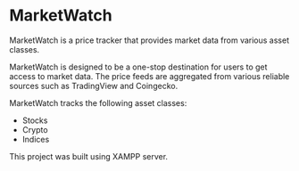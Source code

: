 # MarketWatch
MarketWatch is a price tracker that provides market data from various asset classes.

MarketWatch is designed to be a one-stop destination for users to get access to market data. The price feeds are aggregated from various reliable sources such as TradingView and Coingecko.

MarketWatch tracks the following asset classes:
- Stocks 
- Crypto
- Indices

This project was built using XAMPP server.
